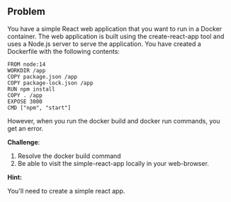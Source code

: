 ## Problem

You have a simple React web application that you want to run in a Docker container. The web application is built using the create-react-app tool and uses a Node.js server to serve the application. You have created a Dockerfile with the following contents:

```
FROM node:14
WORKDIR /app
COPY package.json /app
COPY package-lock.json /app
RUN npm install
COPY . /app
EXPOSE 3000
CMD ["npm", "start"]
```
However, when you run the docker build and docker run commands, you get an error.

**Challenge**:

1. Resolve the docker build command 
1. Be able to visit the simple-react-app locally in your web-browser.

**Hint:**

You'll need to create a simple react app.
